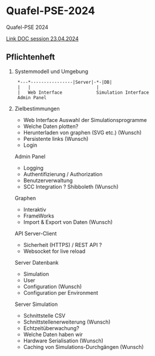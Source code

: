 # Quafel-PSE-2024

Quafel-PSE 2024

[Link DOC session 23.04.2024](https://1drv.ms/o/s!Ag_4xbQUhPOygusGDPI2pwFZw97NMg?e=WyGdqK)

## Pflichtenheft


1. Systemmodell und Umgebung

        *---*----------------|Server|-*-|DB|
        |   |                         |
        |   Web Interface             Simulation Interface
        Admin Panel

2. Zielbestimmungen
    - Web Interface Auswahl der Simulationsprogramme
    - Welche Daten plotten?
    - Herunterladen von graphen (SVG etc.) (Wunsch)
    - Persistente links (Wunsch)
    - Login

    Admin Panel
    - Logging
    - Authentifizierung / Authorization
    - Benutzerverwaltung
    - SCC Integration ? Shibboleth (Wunsch)

    Graphen
    - Interaktiv
    - FrameWorks
    - Import & Export von Daten (Wunsch)

    API Server-Client
    - Sicherheit (HTTPS) / REST API ?
    - Websocket for live reload

    Server Datenbank
    - Simulation
    - User
    - Configuration (Wunsch)
    - Configuration per Environment

    Server Simulation
    - Schnittstelle CSV
    - Schnittstellenerweiterung (Wunsch)
    - Echtzeitüberwachung?
    - Welche Daten haben wir
    - Hardware Serialisation (Wunsch)
    - Caching von Simulations-Durchgängen (Wunsch)
